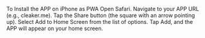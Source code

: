 To Install the APP on iPhone as PWA
Open Safari.
Navigate to your APP URL (e.g., cleaker.me).
Tap the Share button (the square with an arrow pointing up).
Select Add to Home Screen from the list of options.
Tap Add, and the APP will appear on your home screen.